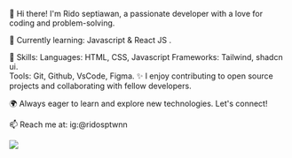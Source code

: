 👋 Hi there! I'm Rido septiawan, a passionate developer with a love for coding and problem-solving.

🌱 Currently learning: Javascript & React JS .

💼 Skills:
Languages: HTML, CSS, Javascript
Frameworks: Tailwind, shadcn ui.  
Tools: Git, Github, VsCode, Figma. 
✨ I enjoy contributing to open source projects and collaborating with fellow developers.

🌍 Always eager to learn and explore new technologies. Let's connect!

📫 Reach me at: ig:@ridosptwnn

<img src="{[BadgeURLHere](https://img.shields.io/badge/JavaScript-323330?style=for-the-badge&logo=javascript&logoColor=F7DF1E)}" />


